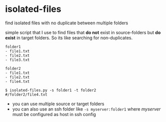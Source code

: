 # isolated-files
find isolated files with no duplicate between multiple folders

simple script that I use to find files that **do not** exist in source-folders but **do exist** in target folders. So its like searching for non-duplicates.

```
folder1
- file1.txt
- file2.txt
- file3.txt

folder2
- file1.txt
- file2.txt
- file4.txt
```

```
$ isolated-files.py -s folder1 -t folder2
#/folder2/file4.txt
```

- you can use multiple source or target folders
- you can also use an ssh folder like `-s myserver:folder1` where _myserver_ must be configured as host in ssh config
